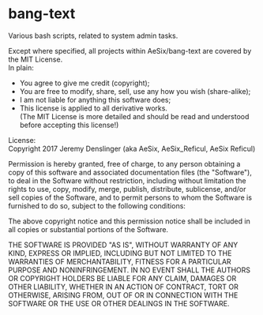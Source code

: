 # bang-text
Various bash scripts, related to system admin tasks. 

Except where specified, all projects within AeSix/bang-text are covered by the MIT License.  
In plain:  
* You agree to give me credit (copyright);  
* You are free to modify, share, sell, use any how you wish (share-alike);  
* I am not liable for anything this software does;  
* This license is applied to all derivative works.  
(The MIT License is more detailed and should be read and understood before accepting this license!)  
  
License:  
Copyright 2017 Jeremy Denslinger (aka AeSix, AeSix_Reficul, AeSix Reficul)

Permission is hereby granted, free of charge, to any person obtaining a copy of this software and associated documentation files (the "Software"), to deal in the Software without restriction, including without limitation the rights to use, copy, modify, merge, publish, distribute, sublicense, and/or sell copies of the Software, and to permit persons to whom the Software is furnished to do so, subject to the following conditions:

The above copyright notice and this permission notice shall be included in all copies or substantial portions of the Software.

THE SOFTWARE IS PROVIDED "AS IS", WITHOUT WARRANTY OF ANY KIND, EXPRESS OR IMPLIED, INCLUDING BUT NOT LIMITED TO THE WARRANTIES OF MERCHANTABILITY, FITNESS FOR A PARTICULAR PURPOSE AND NONINFRINGEMENT. IN NO EVENT SHALL THE AUTHORS OR COPYRIGHT HOLDERS BE LIABLE FOR ANY CLAIM, DAMAGES OR OTHER LIABILITY, WHETHER IN AN ACTION OF CONTRACT, TORT OR OTHERWISE, ARISING FROM, OUT OF OR IN CONNECTION WITH THE SOFTWARE OR THE USE OR OTHER DEALINGS IN THE SOFTWARE.
